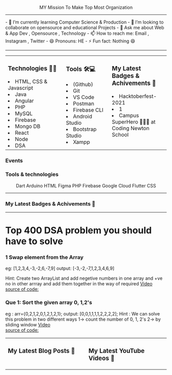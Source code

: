 
<p align="center">
MY Mission To Make Top Most Organization  
</center>
</p>
<hr>
- 🌱 I’m currently learning Computer Science  & Production
- 👯 I’m looking to collaborate on opensource and educational Projects 
- 💬 Ask me about Web & App Dev , Opensource , Technology
- 📫 How to reach me: Email , Instagram , Twitter 
- 😄 Pronouns: HE
- ⚡ Fun fact: Nothing 😄 
<hr />
<table align="center"><tr ><td valign="top" width="20%">

### Technologies 🧑‍💻

<li>HTML, CSS & Javascript</li>
<li> Java</li>
<li>Angular</li> 
<li>PHP</li> 
<li> MySQL</li>
<li> Firebase</li>
<li> Mongo DB</li>
<li>React</li>  
<li>Node</li>  
<li> DSA</li>


</td>

<td valign="top" width="20%">

### Tools 🛠💻
<li>(Github) </li>
<li>Git</li> 
<li>VS Code</li>
<li>Postman</li>
<li> Firebase CLI</li>
<li>Android Studio</li>  
<li>Bootstrap  Studio</li>  
<li> Xampp</li>  

</td>
<td valign="top" width="20%">

### My Latest Badges & Achivements 🎉 

<p align="center">
<li><span class="hidden capitalize lg:inline">Hacktoberfest-2021</span>
 </li><li><span class="hidden capitalize lg:inline">1</span></li>
  </li><li><span class="hidden capitalize lg:inline">Campus SuperHero 🦸🏻‍♂️ at Coding Newton School</span></li>
</p>
</td>
<tr>
</table>

### Events



### Tools &amp; technologies

<p align="center">
<img align="center" src="https://peerlist-media.s3.amazonaws.com/tool_icons/dart.svg" alt="" ><span class="hidden capitalize lg:inline">Dart</span>
<img align="center" src="https://peerlist-media.s3.amazonaws.com/tool_icons/arduino.svg" alt="" class="mr-2 h-5"><span class="hidden capitalize lg:inline">Arduino</span>
<img align="center" src="https://peerlist-media.s3.amazonaws.com/tool_icons/html.svg" alt="" class="mr-2 h-5"><span class="hidden capitalize lg:inline">HTML</span>
<img align="center" src="https://peerlist-media.s3.amazonaws.com/tool_icons/figma.svg" alt="" class="mr-2 h-5"><span class="hidden capitalize lg:inline">Figma</span>
<img  align="center"src="https://peerlist-media.s3.amazonaws.com/tool_icons/php.svg" alt="" class="mr-2 h-5"><span class="hidden capitalize lg:inline">PHP</span>
<img  align="center"src="https://peerlist-media.s3.amazonaws.com/tool_icons/firebase.svg" alt="" class="mr-2 h-5"><span class="hidden capitalize lg:inline">Firebase</span>
<img align="center" src="https://peerlist-media.s3.amazonaws.com/tool_icons/google_cloud.svg" alt="" class="mr-2 h-5"><span class="hidden capitalize lg:inline">Google Cloud</span>
<img align="center" src="https://peerlist-media.s3.amazonaws.com/tool_icons/flutter.svg" alt="" class="mr-2 h-5"><span class="hidden capitalize lg:inline">Flutter</span>
<img align="center" src="https://peerlist-media.s3.amazonaws.com/tool_icons/css.svg" alt="" class="mr-2 h-5"><span class="hidden capitalize lg:inline">CSS</span>

</p>




<hr>

### My Latest Badges & Achivements 🎉 




<hr>
<table align="center"><tr ><td valign="top" width="50%">

### My Latest Blog Posts 🌱
<!-- BLOG-POST-LIST:START -->

<!-- BLOG-POST-LIST:END -->

</td>
<td valign="top" width="50%">

### My Latest YouTube Videos 🌱

</td>

# Top 400 DSA problem you should have to solve
### 1 Swap element from the Array 
  eg: [1,2,3,4,-3,-2,6,-7,9]
  output: [-3,-2,-7,1,2,3,4,6,9]
  

Hint: Create two ArrayList and add negetive numbers in one array and +ve no in other arrray and add them together in the way of required 
<a href="#" target="_blank">Video</a> <br/>
<a href="#" target="_blank">source of code:</a>
 
### Que 1:  Sort the given array  0, 1,2's  
eg : arr={0,2,1,2,0,1,2,1,2,1};
output: [0,0,1,1,1,1,2,2,2,2];
Hint : We can solve this problem in two different ways 
        1-> count the number of 0, 1, 2's
        2-> by sliding window 
        <a href="#" target="_blank">Video</a> <br/>
<a href="#" target="_blank">source of code: </a>

